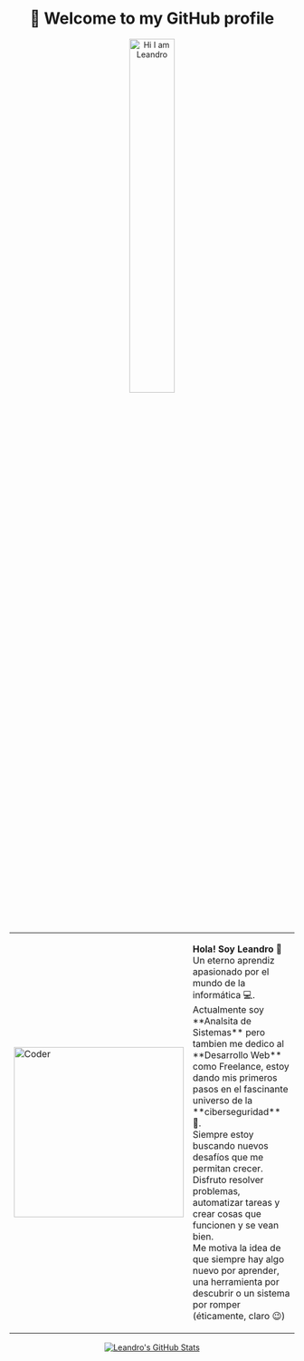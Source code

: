 <h1 align="center">🚀 Welcome to my GitHub profile</h1>

<!-- Encabezado animado -->
<p  align="center">
  <img src="https://readme-typing-svg.demolab.com?font=Fira+Code&pause=1000&color=F71313&width=435&lines=Hi+there+my+name+is+Leandro+!+!+!" width="40%" alt="Hi I am Leandro" />
</p>

<table align="center">
  <tr>
    <td>
      <img src="https://camo.githubusercontent.com/d1e9733ec79822bcadf8b9a1035840ee511e2f022fe9f652cc163db23dc171d3/68747470733a2f2f6d656469612e67697068792e636f6d2f6d656469612f53576f536b4e36447854737a71494b4571762f67697068792e676966" width="300px" alt="Coder" />
    </td>
    <td>
      <p><strong>Hola! Soy Leandro 👋 </strong>
        <br>Un eterno aprendiz apasionado por el mundo de la informática 💻.  
        <br>Actualmente soy **Analsita de Sistemas** pero tambien me dedico al **Desarrollo Web** como Freelance, estoy dando mis primeros pasos en el fascinante universo de la **ciberseguridad** 🔐.
        <br>Siempre estoy buscando nuevos desafíos que me permitan crecer.
        <br>Disfruto resolver problemas, automatizar tareas y crear cosas que funcionen y se vean bien.  
        <br>Me motiva la idea de que siempre hay algo nuevo por aprender, una herramienta por descubrir o un sistema por romper (éticamente, claro 😉)
      </p>
    </td>
  </tr>
</table>


<p  align="center">
  <a href="https://github.com/gutierrezle">
    <img src="https://github-readme-stats.vercel.app/api?username=gutierrezle&hide_border=true&show_icons=true" alt="Leandro's GitHub Stats">
  </a>
</p>
